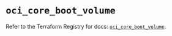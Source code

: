 # `oci_core_boot_volume`

Refer to the Terraform Registry for docs: [`oci_core_boot_volume`](https://registry.terraform.io/providers/hashicorp/oci/7.19.0/docs/resources/core_boot_volume).
